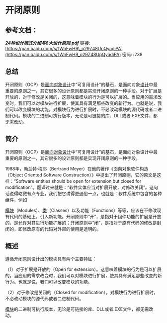 # 开闭原则

## 参考文档：

_**24种设计模式介绍与6大设计原则.pdf**_   链接: [https://pan.baidu.com/s/1WnFwH9\_o29Z48UpQyadiPA](https://pan.baidu.com/s/1WnFwH9_o29Z48UpQyadiPA) 密码: i238

## 总结

开闭原则（OCP）是[面向对象设计](https://baike.baidu.com/item/面向对象设计)中“可复用设计”的基石，是面向对象[设计](https://baike.baidu.com/item/设计/290622)中最重要的原则之一，其它很多的设计原则都是实现开闭原则的一种手段。对于扩展是开放的，对于修改是关闭的，这意味着模块的行为是可以扩展的。当应用的需求改变时，我们可以对模块进行扩展，使其具有满足那些改变的新行为。也就是说，我们可以改变模块的功能。对模块行为进行扩展时，不必改动模块的源代码或者二进制代码。模块的二进制可执行版本，无论是可链接的库、DLL或者.EXE文件，都无需改动。

## 简介

开闭原则（OCP）是[面向对象设计](https://baike.baidu.com/item/面向对象设计)中“可复用设计”的基石，是面向对象设计中最重要的原则之一，其它很多的设计原则都是实现开闭原则的一种手段。

1988年，勃兰特·梅耶（Bertrand Meyer）在他的著作《面向对象软件构造（Object Oriented Software Construction）》中提出了开闭原则，它的原文是这样：“Software entities should be open for extension,but closed for modification”。翻译过来就是：“软件实体应当对扩展开放，对修改关闭”。这句话说得略微有点专业，我们把它讲得更通俗一点，也就是：软件系统中包含的各种组件，例如

[模块](https://baike.baidu.com/item/模块)（Modules）、[类](https://baike.baidu.com/item/类)（Classes）以及功能（Functions）等等，应该在不修改现有代码的基础上，引入新功能。开闭原则中“开”，是指对于组件功能的扩展是开放的，是允许对其进行功能扩展的；开闭原则中“闭”，是指对于原有代码的修改是封闭的，即修改原有的代码对外部的使用是透明的。

## 概述

遵循开闭原则设计出的模块具有两个主要特征：

（1）对于扩展是开放的（Open for extension）。这意味着模块的行为是可以扩展的。当应用的需求改变时，我们可以对模块进行扩展，使其具有满足那些改变的新行为。也就是说，我们可以改变模块的功能。

（2）对于修改是关闭的（Closed for modification）。对模块行为进行扩展时，不必改动模块的源代码或者二进制代码。

[模块](https://baike.baidu.com/item/%E6%A8%A1%E5%9D%97)的二进制可执行版本，无论是可链接的库、DLL或者.EXE文件，都无需改动。



